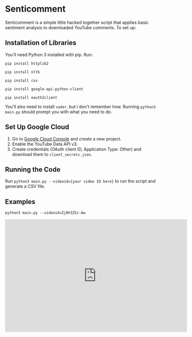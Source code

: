 # Senticomment
Senticomment is a simple little hacked together script that applies basic sentiment analysis to downloaded YouTube comments. To set up:

## Installation of Libraries
You'll need Python 3 installed with pip. Run:

`pip install httplib2`

`pip install nltk`

`pip install csv`

`pip install google-api-python-client`

`pip install oauth2client`

You'll also need to install `vader`, but I don't remember how. Running `python3 main.py` should prompt you with what you need to do.

## Set Up Google Cloud
1. Go to [Google Cloud Console](https://console.cloud.google.com) and create a new project. 
2. Enable the YouTube Data API v3.
3. Create credentials (OAuth client ID, Application Type: Other) and download them to `client_secrets.json`.

## Running the Code
Run `python3 main.py --videoid={your video ID here}` to run the script and generate a CSV file.

## Examples
`python3 main.py --videoid=Zj8h3ZSc-Aw`
<iframe width="600" height="371" seamless frameborder="0" scrolling="no" src="https://docs.google.com/a/college.harvard.edu/spreadsheets/d/e/2PACX-1vRXt_ciTLw3Ylp7_PqHQqOHS8rh-hiGAqA9i7BhbsrDvHuoyBWflibParlm6h9IpewF0CFQc6bTHHcx/pubchart?oid=1509344064&amp;format=interactive"></iframe>